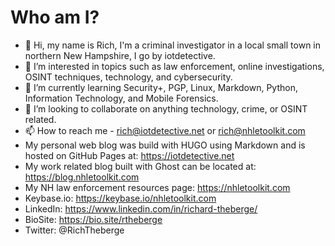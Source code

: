# Who am I?
- 👋 Hi, my name is Rich, I'm a criminal investigator in a local small town in northern New Hampshire, I go by iotdetective.
- 👀 I’m interested in topics such as law enforcement, online investigations, OSINT techniques, technology, and cybersecurity.
- 🌱 I’m currently learning Security+, PGP, Linux, Markdown, Python, Information Technology, and Mobile Forensics.
- 💞️ I’m looking to collaborate on anything technology, crime, or OSINT related.
- 📫 How to reach me - <a href=mailto:rich@iotdetective.net>rich@iotdetective.net</a> or <a href=mailto:rich@nhletoolkit.com>rich@nhletoolkit.com</a>
- My personal web blog was build with HUGO using Markdown and is hosted on GitHub Pages at: https://iotdetective.net
- My work related blog built with Ghost can be located at: https://blog.nhletoolkit.com
- My NH law enforcement resources page: https://nhletoolkit.com
- Keybase.io: https://keybase.io/nhletoolkit.com
- LinkedIn: https://www.linkedin.com/in/richard-theberge/
- BioSite: https://bio.site/rtheberge
- Twitter: @RichTheberge

<!---
iotdetective/iotdetective is a ✨ special ✨ repository because its `README.md` (this file) appears on your GitHub profile.
You can click the Preview link to take a look at your changes.
--->
